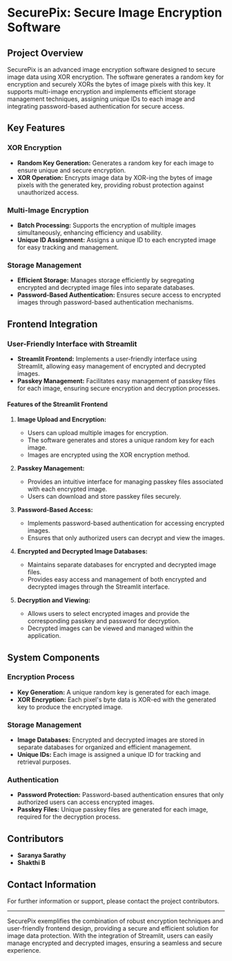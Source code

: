 # SecurePix: Secure Image Encryption Software

## Project Overview

SecurePix is an advanced image encryption software designed to secure image data using XOR encryption. The software generates a random key for encryption and securely XORs the bytes of image pixels with this key. It supports multi-image encryption and implements efficient storage management techniques, assigning unique IDs to each image and integrating password-based authentication for secure access.

## Key Features

### XOR Encryption
- **Random Key Generation:** Generates a random key for each image to ensure unique and secure encryption.
- **XOR Operation:** Encrypts image data by XOR-ing the bytes of image pixels with the generated key, providing robust protection against unauthorized access.

### Multi-Image Encryption
- **Batch Processing:** Supports the encryption of multiple images simultaneously, enhancing efficiency and usability.
- **Unique ID Assignment:** Assigns a unique ID to each encrypted image for easy tracking and management.

### Storage Management
- **Efficient Storage:** Manages storage efficiently by segregating encrypted and decrypted image files into separate databases.
- **Password-Based Authentication:** Ensures secure access to encrypted images through password-based authentication mechanisms.

## Frontend Integration

### User-Friendly Interface with Streamlit
- **Streamlit Frontend:** Implements a user-friendly interface using Streamlit, allowing easy management of encrypted and decrypted images.
- **Passkey Management:** Facilitates easy management of passkey files for each image, ensuring secure encryption and decryption processes.

#### Features of the Streamlit Frontend
1. **Image Upload and Encryption:**
   - Users can upload multiple images for encryption.
   - The software generates and stores a unique random key for each image.
   - Images are encrypted using the XOR encryption method.

2. **Passkey Management:**
   - Provides an intuitive interface for managing passkey files associated with each encrypted image.
   - Users can download and store passkey files securely.

3. **Password-Based Access:**
   - Implements password-based authentication for accessing encrypted images.
   - Ensures that only authorized users can decrypt and view the images.

4. **Encrypted and Decrypted Image Databases:**
   - Maintains separate databases for encrypted and decrypted image files.
   - Provides easy access and management of both encrypted and decrypted images through the Streamlit interface.

5. **Decryption and Viewing:**
   - Allows users to select encrypted images and provide the corresponding passkey and password for decryption.
   - Decrypted images can be viewed and managed within the application.

## System Components

### Encryption Process
- **Key Generation:** A unique random key is generated for each image.
- **XOR Encryption:** Each pixel's byte data is XOR-ed with the generated key to produce the encrypted image.

### Storage Management
- **Image Databases:** Encrypted and decrypted images are stored in separate databases for organized and efficient management.
- **Unique IDs:** Each image is assigned a unique ID for tracking and retrieval purposes.

### Authentication
- **Password Protection:** Password-based authentication ensures that only authorized users can access encrypted images.
- **Passkey Files:** Unique passkey files are generated for each image, required for the decryption process.

## Contributors
- **Saranya Sarathy**
- **Shakthi B**

## Contact Information
For further information or support, please contact the project contributors.

---

SecurePix exemplifies the combination of robust encryption techniques and user-friendly frontend design, providing a secure and efficient solution for image data protection. With the integration of Streamlit, users can easily manage encrypted and decrypted images, ensuring a seamless and secure experience.
